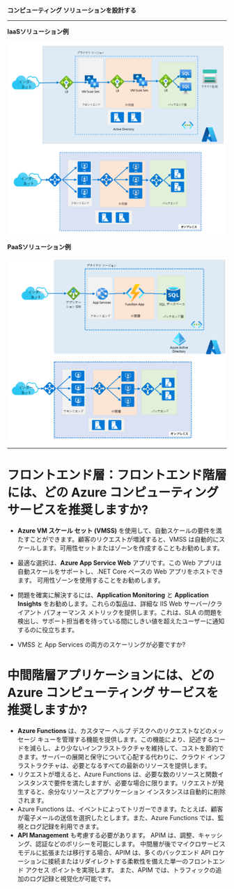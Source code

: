 **コンピューティング ソリューションを設計する**

***

**IaaSソリューション例**

![IaaSソリューション例](media/02-01.png)

**PaaSソリューション例**

![PaaSソリューション例](media/02-02.png)

***

# フロントエンド層：フロントエンド階層には、どの Azure コンピューティング サービスを推奨しますか?

- **Azure VM スケール セット (VMSS)** を使用して、自動スケールの要件を満たすことができます。顧客のリクエストが増減すると、VMSS は自動的にスケールします。可用性セットまたはゾーンを作成することもお勧めします。

- 最適な選択は、**Azure App Service Web** アプリです。この Web アプリは自動スケールをサポートし、.NET Core ベースの Web アプリをホストできます。 可用性ゾーンを使用することをお勧めします。

- 問題を確実に解決するには、**Application Monitoring** と **Application Insights** をお勧めします。これらの製品は、詳細な IIS Web サーバー/クライアント パフォーマンス メトリックを提供します。これは、SLA の問題を検出し、サポート担当者を待っている間にしきい値を超えたユーザーに通知するのに役立ちます。

- VMSS と App Services の両方のスケーリングが必要ですか?

# 中間階層アプリケーションには、どの Azure コンピューティング サービスを推奨しますか?

- **Azure Functions** は、カスタマー ヘルプ デスクへのリクエストなどのメッセージ キューを管理する機能を提供します。この機能により、記述するコードを減らし、より少ないインフラストラクチャを維持して、コストを節約できます。サーバーの展開と保守について心配する代わりに、クラウド インフラストラクチャは、必要となるすべての最新のリソースを提供します。
- リクエストが増えると、Azure Functions は、必要な数のリソースと関数インスタンスで要件を満たしますが、必要な場合に限ります。リクエストが発生すると、余分なリソースとアプリケーション インスタンスは自動的に削除されます。
- Azure Functions は、イベントによってトリガーできます。たとえば、顧客が電子メールの送信を選択したとします。また、Azure Functions では、監視とログ記録を利用できます。
- **API Management** も考慮する必要があります。 APIM は、調整、キャッシング、認証などのポリシーを可能にします。 中間層が後でマイクロサービス モデルに拡張または移行する場合、APIM は、多くのバックエンド API ロケーションに接続またはリダイレクトする柔軟性を備えた単一のフロントエンド アクセス ポイントを実現します。 また、APIM では、トラフィックの追加のログ記録と視覚化が可能です。